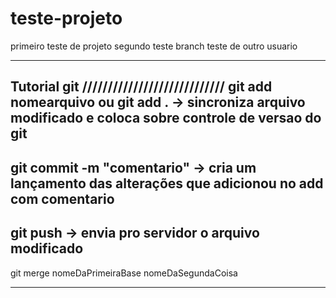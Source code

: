 # teste-projeto
primeiro teste de projeto
segundo teste branch
teste de outro usuario
___________________________
Tutorial git
////////////////////////////
git add nomearquivo ou git add . -> sincroniza arquivo modificado e coloca sobre controle de versao do git 
----------------
git commit -m "comentario" -> cria um lançamento das alterações que adicionou no add com comentario
----------------
git push -> envia pro servidor o arquivo modificado
----------------
git merge nomeDaPrimeiraBase nomeDaSegundaCoisa
_____________________________________________________
